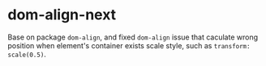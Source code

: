 # dom-align-next

Base on package `dom-align`, and fixed `dom-align` issue that caculate wrong position when element's container exists scale style, such as `transform: scale(0.5)`.
